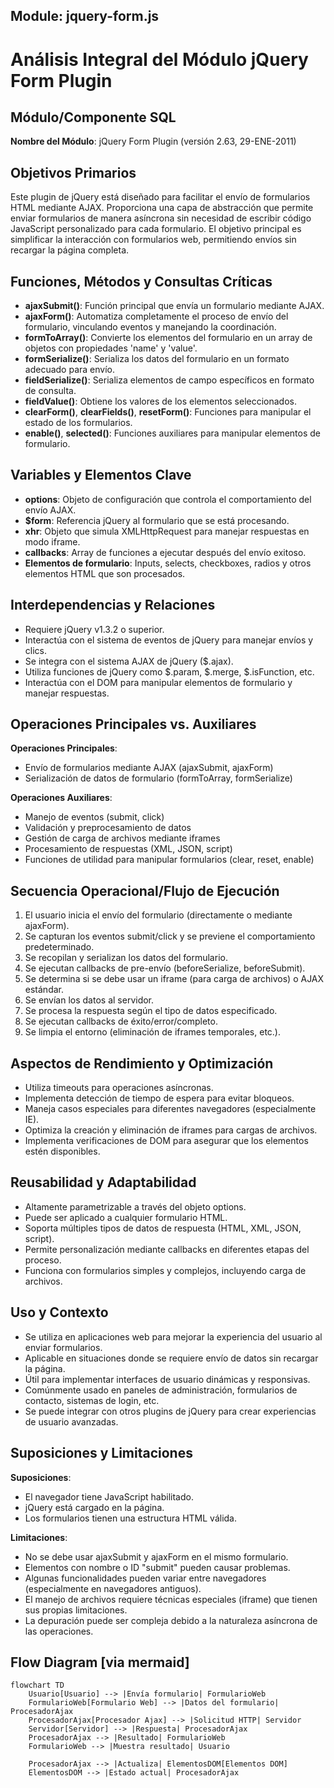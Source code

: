 ## Module: jquery-form.js

# Análisis Integral del Módulo jQuery Form Plugin

## Módulo/Componente SQL
**Nombre del Módulo**: jQuery Form Plugin (versión 2.63, 29-ENE-2011)

## Objetivos Primarios
Este plugin de jQuery está diseñado para facilitar el envío de formularios HTML mediante AJAX. Proporciona una capa de abstracción que permite enviar formularios de manera asíncrona sin necesidad de escribir código JavaScript personalizado para cada formulario. El objetivo principal es simplificar la interacción con formularios web, permitiendo envíos sin recargar la página completa.

## Funciones, Métodos y Consultas Críticas
- **ajaxSubmit()**: Función principal que envía un formulario mediante AJAX.
- **ajaxForm()**: Automatiza completamente el proceso de envío del formulario, vinculando eventos y manejando la coordinación.
- **formToArray()**: Convierte los elementos del formulario en un array de objetos con propiedades 'name' y 'value'.
- **formSerialize()**: Serializa los datos del formulario en un formato adecuado para envío.
- **fieldSerialize()**: Serializa elementos de campo específicos en formato de consulta.
- **fieldValue()**: Obtiene los valores de los elementos seleccionados.
- **clearForm()**, **clearFields()**, **resetForm()**: Funciones para manipular el estado de los formularios.
- **enable()**, **selected()**: Funciones auxiliares para manipular elementos de formulario.

## Variables y Elementos Clave
- **options**: Objeto de configuración que controla el comportamiento del envío AJAX.
- **$form**: Referencia jQuery al formulario que se está procesando.
- **xhr**: Objeto que simula XMLHttpRequest para manejar respuestas en modo iframe.
- **callbacks**: Array de funciones a ejecutar después del envío exitoso.
- **Elementos de formulario**: Inputs, selects, checkboxes, radios y otros elementos HTML que son procesados.

## Interdependencias y Relaciones
- Requiere jQuery v1.3.2 o superior.
- Interactúa con el sistema de eventos de jQuery para manejar envíos y clics.
- Se integra con el sistema AJAX de jQuery ($.ajax).
- Utiliza funciones de jQuery como $.param, $.merge, $.isFunction, etc.
- Interactúa con el DOM para manipular elementos de formulario y manejar respuestas.

## Operaciones Principales vs. Auxiliares
**Operaciones Principales**:
- Envío de formularios mediante AJAX (ajaxSubmit, ajaxForm)
- Serialización de datos de formulario (formToArray, formSerialize)

**Operaciones Auxiliares**:
- Manejo de eventos (submit, click)
- Validación y preprocesamiento de datos
- Gestión de carga de archivos mediante iframes
- Procesamiento de respuestas (XML, JSON, script)
- Funciones de utilidad para manipular formularios (clear, reset, enable)

## Secuencia Operacional/Flujo de Ejecución
1. El usuario inicia el envío del formulario (directamente o mediante ajaxForm).
2. Se capturan los eventos submit/click y se previene el comportamiento predeterminado.
3. Se recopilan y serializan los datos del formulario.
4. Se ejecutan callbacks de pre-envío (beforeSerialize, beforeSubmit).
5. Se determina si se debe usar un iframe (para carga de archivos) o AJAX estándar.
6. Se envían los datos al servidor.
7. Se procesa la respuesta según el tipo de datos especificado.
8. Se ejecutan callbacks de éxito/error/completo.
9. Se limpia el entorno (eliminación de iframes temporales, etc.).

## Aspectos de Rendimiento y Optimización
- Utiliza timeouts para operaciones asíncronas.
- Implementa detección de tiempo de espera para evitar bloqueos.
- Maneja casos especiales para diferentes navegadores (especialmente IE).
- Optimiza la creación y eliminación de iframes para cargas de archivos.
- Implementa verificaciones de DOM para asegurar que los elementos estén disponibles.

## Reusabilidad y Adaptabilidad
- Altamente parametrizable a través del objeto options.
- Puede ser aplicado a cualquier formulario HTML.
- Soporta múltiples tipos de datos de respuesta (HTML, XML, JSON, script).
- Permite personalización mediante callbacks en diferentes etapas del proceso.
- Funciona con formularios simples y complejos, incluyendo carga de archivos.

## Uso y Contexto
- Se utiliza en aplicaciones web para mejorar la experiencia del usuario al enviar formularios.
- Aplicable en situaciones donde se requiere envío de datos sin recargar la página.
- Útil para implementar interfaces de usuario dinámicas y responsivas.
- Comúnmente usado en paneles de administración, formularios de contacto, sistemas de login, etc.
- Se puede integrar con otros plugins de jQuery para crear experiencias de usuario avanzadas.

## Suposiciones y Limitaciones
**Suposiciones**:
- El navegador tiene JavaScript habilitado.
- jQuery está cargado en la página.
- Los formularios tienen una estructura HTML válida.

**Limitaciones**:
- No se debe usar ajaxSubmit y ajaxForm en el mismo formulario.
- Elementos con nombre o ID "submit" pueden causar problemas.
- Algunas funcionalidades pueden variar entre navegadores (especialmente en navegadores antiguos).
- El manejo de archivos requiere técnicas especiales (iframe) que tienen sus propias limitaciones.
- La depuración puede ser compleja debido a la naturaleza asíncrona de las operaciones.
## Flow Diagram [via mermaid]
```mermaid
flowchart TD
    Usuario[Usuario] --> |Envía formulario| FormularioWeb
    FormularioWeb[Formulario Web] --> |Datos del formulario| ProcesadorAjax
    ProcesadorAjax[Procesador Ajax] --> |Solicitud HTTP| Servidor
    Servidor[Servidor] --> |Respuesta| ProcesadorAjax
    ProcesadorAjax --> |Resultado| FormularioWeb
    FormularioWeb --> |Muestra resultado| Usuario
    
    ProcesadorAjax --> |Actualiza| ElementosDOM[Elementos DOM]
    ElementosDOM --> |Estado actual| ProcesadorAjax
```
